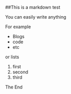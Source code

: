 <!-- Comment -->

##This is a markdown test

You can easily write anything

For example
* Blogs
* code
* etc

or lists
1.  first
2.  second
3.  third

The End

